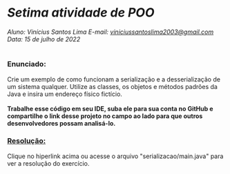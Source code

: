 # ***Setima atividade de POO***
_Aluno: Vinícius Santos Lima  E-mail: viniciussantoslima2003@gmail.com<br>Data: 15 de julho de 2022_
#  

### Enunciado: 

Crie um exemplo de como funcionam a serialização e a desserialização de um sistema qualquer. Utilize as classes, os objetos e métodos padrões da Java e insira um endereço físico fictício.<br>
<br>
**Trabalhe esse código em seu IDE, suba ele para sua conta no GitHub e compartilhe o link desse projeto no campo ao lado para que outros desenvolvedores possam analisá-lo.**

<h3><a href="https://github.com/p4tit0/Atividades-Softex-Recife-/blob/main/Lógica%20de%20Programação%20e%20Orientação%20a%20Objetos/Programação%20e%20Orientação%20a%20Objetos/Atividade%2006/serializacao/Main.java">Resolução:</a></h3>
Clique no hiperlink acima ou acesse o arquivo "serializacao/main.java" para ver a resolução do exercício.
<br>



